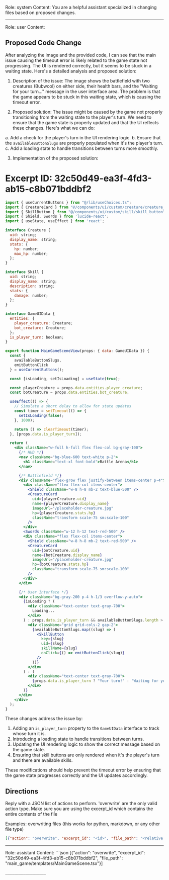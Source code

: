 Role: system
Content: You are a helpful assistant specialized in changing files based on proposed changes.
__________________
Role: user
Content: 
## Proposed Code Change
After analyzing the image and the provided code, I can see that the main issue causing the timeout error is likely related to the game state not progressing. The UI is rendered correctly, but it seems to be stuck in a waiting state. Here's a detailed analysis and proposed solution:

1. Description of the issue:
The image shows the battlefield with two creatures (Bubwool) on either side, their health bars, and the "Waiting for your turn..." message in the user interface area. The problem is that the game appears to be stuck in this waiting state, which is causing the timeout error.

2. Proposed solution:
The issue might be caused by the game not properly transitioning from the waiting state to the player's turn. We need to ensure that the game state is properly updated and that the UI reflects these changes. Here's what we can do:

a. Add a check for the player's turn in the UI rendering logic.
b. Ensure that the `availableButtonSlugs` are properly populated when it's the player's turn.
c. Add a loading state to handle transitions between turns more smoothly.

3. Implementation of the proposed solution:

# Excerpt ID: 32c50d49-ea3f-4fd3-ab15-c8b071bddbf2
```jsx main_game/templates/MainGameScene.tsx
import { useCurrentButtons } from "@/lib/useChoices.ts";
import { CreatureCard } from "@/components/ui/custom/creature/creature_card";
import { SkillButton } from "@/components/ui/custom/skill/skill_button";
import { Shield, Swords } from 'lucide-react';
import { useState, useEffect } from 'react';

interface Creature {
  uid: string;
  display_name: string;
  stats: {
    hp: number;
    max_hp: number;
  };
}

interface Skill {
  uid: string;
  display_name: string;
  description: string;
  stats: {
    damage: number;
  };
}

interface GameUIData {
  entities: {
    player_creature: Creature;
    bot_creature: Creature;
  };
  is_player_turn: boolean;
}

export function MainGameSceneView(props: { data: GameUIData }) {
  const {
    availableButtonSlugs,
    emitButtonClick
  } = useCurrentButtons();

  const [isLoading, setIsLoading] = useState(true);

  const playerCreature = props.data.entities.player_creature;
  const botCreature = props.data.entities.bot_creature;

  useEffect(() => {
    // Simulate a short delay to allow for state updates
    const timer = setTimeout(() => {
      setIsLoading(false);
    }, 1000);

    return () => clearTimeout(timer);
  }, [props.data.is_player_turn]);

  return (
    <div className="w-full h-full flex flex-col bg-gray-100">
      {/* HUD */}
      <nav className="bg-blue-600 text-white p-2">
        <h1 className="text-xl font-bold">Battle Arena</h1>
      </nav>

      {/* Battlefield */}
      <div className="flex-grow flex justify-between items-center p-4">
        <div className="flex flex-col items-center">
          <Shield className="w-8 h-8 mb-2 text-blue-500" />
          <CreatureCard
            uid={playerCreature.uid}
            name={playerCreature.display_name}
            imageUrl="/placeholder-creature.jpg"
            hp={playerCreature.stats.hp}
            className="transform scale-75 sm:scale-100"
          />
        </div>
        <Swords className="w-12 h-12 text-red-500" />
        <div className="flex flex-col items-center">
          <Shield className="w-8 h-8 mb-2 text-red-500" />
          <CreatureCard
            uid={botCreature.uid}
            name={botCreature.display_name}
            imageUrl="/placeholder-creature.jpg"
            hp={botCreature.stats.hp}
            className="transform scale-75 sm:scale-100"
          />
        </div>
      </div>

      {/* User Interface */}
      <div className="bg-gray-200 p-4 h-1/3 overflow-y-auto">
        {isLoading ? (
          <div className="text-center text-gray-700">
            Loading...
          </div>
        ) : props.data.is_player_turn && availableButtonSlugs.length > 0 ? (
          <div className="grid grid-cols-2 gap-2">
            {availableButtonSlugs.map((slug) => (
              <SkillButton
                key={slug}
                uid={slug}
                skillName={slug}
                onClick={() => emitButtonClick(slug)}
              />
            ))}
          </div>
        ) : (
          <div className="text-center text-gray-700">
            {props.data.is_player_turn ? "Your turn!" : "Waiting for your turn..."}
          </div>
        )}
      </div>
    </div>
  );
}
```

These changes address the issue by:

1. Adding an `is_player_turn` property to the `GameUIData` interface to track whose turn it is.
2. Introducing a loading state to handle transitions between turns.
3. Updating the UI rendering logic to show the correct message based on the game state.
4. Ensuring that skill buttons are only rendered when it's the player's turn and there are available skills.

These modifications should help prevent the timeout error by ensuring that the game state progresses correctly and the UI updates accordingly.

## Directions
Reply with a JSON list of actions to perform. 'overwrite' are the only valid action type. 
Make sure you are using the excerpt_id which contains the entire contents of the file

Examples:
overwriting files (this works for python, markdown, or any other file type)
```json output_example1
[{"action": "overwrite", "excerpt_id": "<id>", "file_path": "<relative file path>"}]
```

__________________
Role: assistant
Content: ```json
[{"action": "overwrite", "excerpt_id": "32c50d49-ea3f-4fd3-ab15-c8b071bddbf2", "file_path": "main_game/templates/MainGameScene.tsx"}]
```
__________________
